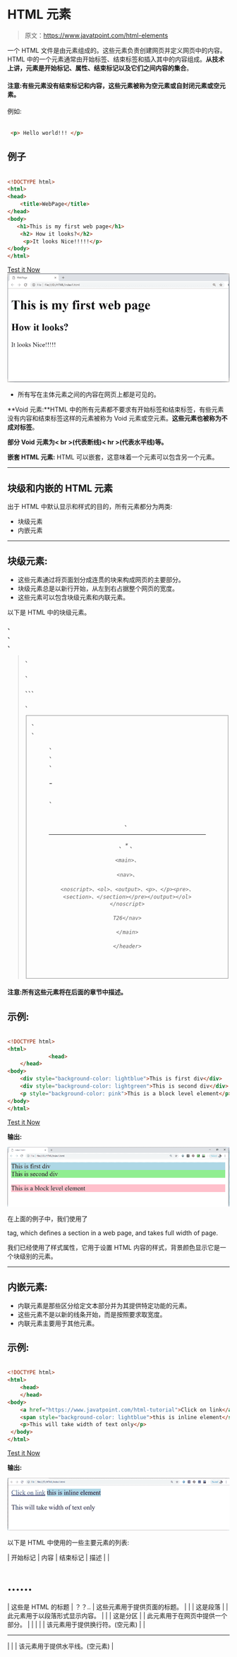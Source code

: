 # HTML 元素

> 原文：<https://www.javatpoint.com/html-elements>

一个 HTML 文件是由元素组成的。这些元素负责创建网页并定义网页中的内容。HTML 中的一个元素通常由开始标签<tag name="">、结束标签</tag>和插入其中的内容组成。**从技术上讲，元素是开始标记、属性、结束标记以及它们之间内容的集合**。

#### 注意:有些元素没有结束标记和内容，这些元素被称为空元素或自封闭元素或空元素。

例如:

```html

 <p> Hello world!!! </p> 

```

## 例子

```html

<!DOCTYPE html>
<html>
<head>
    <title>WebPage</title>
</head>
<body>
   <h1>This is my first web page</h1>
    <h2> How it looks?</h2>
     <p>It looks Nice!!!!!</p>
</body>
</html>

```

[Test it Now](https://www.javatpoint.com/oprweb/test.jsp?filename=htmlelements) ![HTML Elements](img/523fd1af8e33f67733e21217fd094438.png)

*   所有写在主体元素之间的内容在网页上都是可见的。

**Void 元素:**HTML 中的所有元素都不要求有开始标签和结束标签，有些元素没有内容和结束标签这样的元素被称为 Void 元素或空元素。**这些元素也被称为不成对标签**。

**部分 Void 元素为< br >(代表断线)< hr >(代表水平线)等。**

**嵌套 HTML 元素:** HTML 可以嵌套，这意味着一个元素可以包含另一个元素。

* * *

## 块级和内嵌的 HTML 元素

出于 HTML 中默认显示和样式的目的，所有元素都分为两类:

*   块级元素
*   内嵌元素

* * *

## 块级元素:

*   这些元素通过将页面划分成连贯的块来构成网页的主要部分。
*   块级元素总是以新行开始，从左到右占据整个网页的宽度。
*   这些元素可以包含块级元素和内联元素。

以下是 HTML 中的块级元素。

<address>、

<article>、

<aside>、

> 、
> 
> <canvas>、
> 
> 、、、
> 
> 、
> 
> <fieldset>、
> 
> <figcaption>、
> 
> <figure>、
> 
> <footer>、
> 
> <form>、
> 
> # -
> 
> ###### 、
> 
> <header>、
> 
> * * *
> 
> 、*   、
>     
>     <main>、
>     
>     <nav>、
>     
>     <noscript>、<ol>、<output>、<p>、</p><pre>、<section>、</section></pre></output></ol></noscript>
>     
>     T26</nav>
>     
>     </main>
>     
>     </header>
> 
> </form>
> 
> </footer>
> 
> </figure>
> 
> </figcaption>
> 
> </fieldset>
> 
> </canvas>

</aside>

</article>

</address>

#### 注意:所有这些元素将在后面的章节中描述。

## 示例:

```html

<!DOCTYPE html>
<html>
             <head>
	</head>
<body>
    <div style="background-color: lightblue">This is first div</div>
    <div style="background-color: lightgreen">This is second div</div>
    <p style="background-color: pink">This is a block level element</p>
</body>
</html>

```

[Test it Now](https://www.javatpoint.com/oprweb/test.jsp?filename=htmlelements2)

**输出:**

![Block-level and Inline HTML elements](img/10b64305cf1ffad25ef95a6d9f4e1954.png)

在上面的例子中，我们使用了

tag, which defines a section in a web page, and takes full width of page.

我们已经使用了样式属性，它用于设置 HTML 内容的样式，背景颜色显示它是一个块级别的元素。

* * *

## 内嵌元素:

*   内联元素是那些区分给定文本部分并为其提供特定功能的元素。
*   这些元素不是以新的线条开始，而是按照要求取宽度。
*   内联元素主要用于其他元素。

## 示例:

```html

<!DOCTYPE html>
<html>
    <head>
	</head>
<body>
    <a href="https://www.javatpoint.com/html-tutorial">Click on link</a>
    <span style="background-color: lightblue">this is inline element</span>
    <p>This will take width of text only</p>
 </body>
</html> 

```

[Test it Now](https://www.javatpoint.com/oprweb/test.jsp?filename=htmlelements3)

**输出:**

![Block-level and Inline HTML elements](img/5e2a0752e82cda58c3941f5c2c1ee704.png)

以下是 HTML 中使用的一些主要元素的列表:

| 开始标记 | 内容 | 结束标记 | 描述 |
| 

# ......

 | 这些是 HTML 的标题 | ？？.. | 这些元素用于提供页面的标题。 |
|  | 这是段落 |  | 此元素用于以段落形式显示内容。 |
|  | 这是分区 |  | 此元素用于在网页中提供一个部分。 |
| 
 |  |  | 该元素用于提供换行符。(空元素) |
| 

* * *

 |  |  | 该元素用于提供水平线。(空元素) |